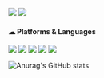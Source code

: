 <!--
### Hi there 👋
**najiyeon/najiyeon** is a ✨ _special_ ✨ repository because its `README.md` (this file) appears on your GitHub profile.
Here are some ideas to get you started:

- 🔭 I’m currently working on ...
- 🌱 I’m currently learning ...
- 👯 I’m looking to collaborate on ...
- 🤔 I’m looking for help with ...
- 💬 Ask me about ...
- 📫 How to reach me: ...
- 😄 Pronouns: ...
- ⚡ Fun fact: ...
<img src="https://img.shields.io/badge/Android-3DDC84?style=flat-square&logo=Android&logoColor=white"></a>
-->

<a href="mailto:skwldus@hanyang.ac.kr" target="_blank"><img src="https://img.shields.io/badge/skwldus@hanyang.ac.kr-EA4335?style=flat-square&logo=gmail&logoColor=FFFFFF"/></a>
<a href="https://www.instagram.com/o2o1o5/" target="_blank"><img src="https://img.shields.io/badge/o2o1o5-E4405F?style=flat-square&logo=instagram&logoColor=FFFFFF"/></a>

#### ☁ Platforms & Languages
<img src="https://img.shields.io/badge/C-A8B9CC?style=flat-square&logo=C&logoColor=white"></a>
<img src="https://img.shields.io/badge/C++-00599C?style=flat-square&logo=C&logoColor=white"></a>
<img src="https://img.shields.io/badge/python-3776AB?style=flat-square&logo=python&logoColor=white"/></a>
<img src="https://img.shields.io/badge/Java-007396?style=flat-square&logo=Java&logoColor=white"/></a>
<img src="https://img.shields.io/badge/Flutter-02569B?style=flat-square&logo=Flutter&logoColor=white"></a>


![Anurag's GitHub stats](https://github-readme-stats.vercel.app/api?username=najiyeon&show_icons=true&theme=radical)
